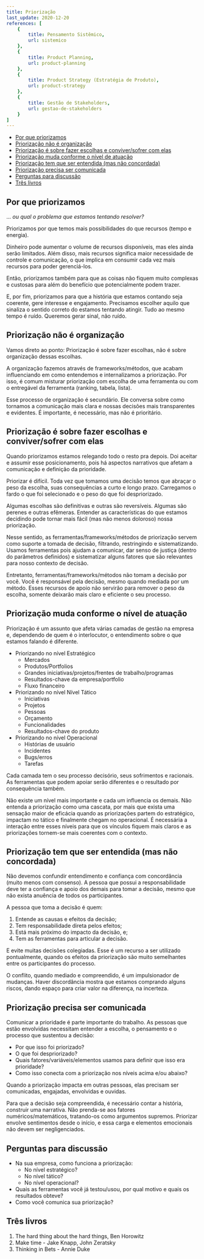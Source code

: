 ```yaml
---
title: Priorização
last_update: 2020-12-20
references: [
    {
        title: Pensamento Sistêmico,
        url: sistemico
    },
    {
        title: Product Planning,
        url: product-planning
    },
    {
        title: Product Strategy (Estratégia de Produto),
        url: product-strategy
    },
    {
        title: Gestão de Stakeholders,
        url: gestao-de-stakeholders
    }
]
---
```


- [Por que priorizamos](#por-que-priorizamos)
- [Priorização não é organização](#priorização-não-é-organização)
- [Priorização é sobre fazer escolhas e conviver/sofrer com elas](#priorização-é-sobre-fazer-escolhas-e-conviversofrer-com-elas)
- [Priorização muda conforme o nível de atuação](#priorização-muda-conforme-o-nível-de-atuação)
- [Priorização tem que ser entendida (mas não concordada)](#priorização-tem-que-ser-entendida-mas-não-concordada)
- [Priorização precisa ser comunicada](#priorização-precisa-ser-comunicada)
- [Perguntas para discussão](#perguntas-para-discussão)
- [Três livros](#três-livros)

## Por que priorizamos

... _ou qual o problema que estamos tentando resolver?_

Priorizamos por que temos mais possibilidades do que recursos (tempo e energia).

Dinheiro pode aumentar o volume de recursos disponíveis, mas eles ainda serão limitados. Além disso, mais recursos significa maior necessidade de controle e comunicação, o que implica em consumir cada vez mais recursos para poder gerenciá-los.

Então, priorizamos também para que as coisas não fiquem muito complexas e custosas para além do benefício que potencialmente podem trazer.

E, por fim, priorizamos para que a história que estamos contando seja coerente, gere interesse e engajamento. Precisamos escolher aquilo que sinaliza o sentido correto do estamos tentando atingir. Tudo ao mesmo tempo é ruído. Queremos gerar sinal, não ruído.

## Priorização não é organização

Vamos direto ao ponto: Priorização é sobre fazer escolhas, não é sobre organização dessas escolhas.

A organização fazemos através de frameworks/métodos, que acabam influenciando em como entendemos e internalizamos a priorização. Por isso, é comum misturar priorização com escolha de uma ferramenta ou com o entregável da ferramenta (ranking, tabela, lista).

Esse processo de organização é secundário. Ele conversa sobre como tornamos a comunicação mais clara e nossas decisões mais transparentes e evidentes. É importante, é necessário, mas não é prioritário.

## Priorização é sobre fazer escolhas e conviver/sofrer com elas

Quando priorizamos estamos relegando todo o resto pra depois. Doi aceitar e assumir esse posicionamento, pois há aspectos narrativos que afetam a comunicação e definição da prioridade.

Priorizar é difícil. Toda vez que tomamos uma decisão temos que abraçar o peso da escolha, suas consequências a curto e longo prazo. Carregamos o fardo o que foi selecionado e o peso do que foi despriorizado.

Algumas escolhas são definitivas e outras são reversíveis. Algumas são perenes e outras efêmeras. Entender as características do que estamos decidindo pode tornar mais fácil (mas não menos doloroso) nossa priorização.

Nesse sentido, as ferramentas/frameworks/métodos de priorização servem como suporte a tomada de decisão, filtrando, restringindo e sistematizando. Usamos ferramentas pois ajudam a comunicar, dar senso de justiça (dentro do parâmetros definidos) e sistematizar alguns fatores que são relevantes para nosso contexto de decisão.

Entretanto, ferramentas/frameworks/métodos não tomam a decisão por você. Você é responsável pela decisão, mesmo quando mediada por um método. Esses recursos de apoio não servirão para remover o peso da escolha, somente deixarão mais claro e eficiente o seu processo.

## Priorização muda conforme o nível de atuação

Priorização é um assunto que afeta várias camadas de gestão na empresa e, dependendo de quem é o interlocutor, o entendimento sobre o que estamos falando é diferente.

- Priorizando no nível Estratégico
  - Mercados
  - Produtos/Portfolios
  - Grandes iniciativas/projetos/frentes de trabalho/programas
  - Resultados-chave da empresa/portfolio
  - Fluxo financeiro
- Priorizando no nível Nível Tático
  - Iniciativas
  - Projetos
  - Pessoas
  - Orçamento
  - Funcionalidades
  - Resultados-chave do produto
- Priorizando no nível Operacional
  - Histórias de usuário
  - Incidentes
  - Bugs/erros
  - Tarefas

Cada camada tem o seu processo decisório, seus sofrimentos e racionais. As ferramentas que podem apoiar serão diferentes e o resultado por consequência também.

Não existe um nível mais importante e cada um influencia os demais. Não entenda a priorização como uma cascata, por mais que exista uma sensação maior de eficácia quando as priorizações partem do estratégico, impactam no tático e finalmente chegam no operacional. É necessária a interação entre esses níveis para que os vínculos fiquem mais claros e as priorizações tornem-se mais coerentes com o contexto.

## Priorização tem que ser entendida (mas não concordada)

Não devemos confundir entendimento e confiança com concordância (muito menos com consenso). A pessoa que possui a responsabilidade deve ter a confiança e apoio dos demais para tomar a decisão, mesmo que não exista anuência de todos os participantes.

A pessoa que toma a decisão é quem:

1. Entende as causas e efeitos da decisão;
2. Tem responsabilidade direta pelos efeitos;
3. Está mais próximo do impacto da decisão, e;
4. Tem as ferramentas para articular a decisão.

E evite muitas decisões colegiadas. Esse é um recurso a ser utilizado pontualmente, quando os efeitos da priorização são muito semelhantes entre os participantes do processo.

O conflito, quando mediado e compreendido, é um impulsionador de mudanças. Haver discordância mostra que estamos comprando alguns riscos, dando espaço para criar valor na diferença, na incerteza.

## Priorização precisa ser comunicada

Comunicar a prioridade é parte importante do trabalho. As pessoas que estão envolvidas necessitam entender a escolha, o pensamento e o processo que sustentou a decisão:

- Por que isso foi priorizado?
- O que foi despriorizado?
- Quais fatores/variáveis/elementos usamos para definir que isso era prioridade?
- Como isso conecta com a priorização nos níveis acima e/ou abaixo?

Quando a priorização impacta em outras pessoas, elas precisam ser comunicadas, engajadas, envolvidas e ouvidas.

Para que a decisão seja compreendida, é necessário contar a história, construir uma narrativa. Não prenda-se aos fatores numéricos/matemáticos, tratando-os como argumentos supremos. Priorizar envolve sentimentos desde o início, e essa carga e elementos emocionais não devem ser negligenciados.

## Perguntas para discussão

- Na sua empresa, como funciona a priorização:
  - No nível estratégico?
  - No nível tático?
  - No nível operacional?
- Quais as ferramentas você já testou/usou, por qual motivo e quais os resultados obteve?
- Como você comunica sua priorização?

## Três livros

1. The hard thing about the hard things, Ben Horowitz
2. Make time - Jake Knapp, John Zeratsky
3. Thinking in Bets - Annie Duke
